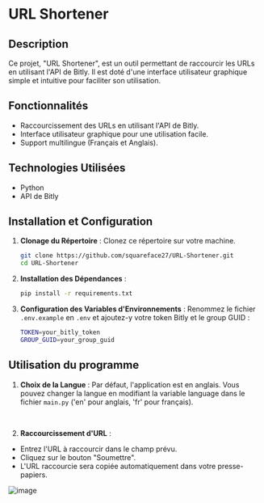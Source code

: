 # URL Shortener

## Description

Ce projet, "URL Shortener", est un outil permettant de raccourcir les URLs en utilisant l'API de Bitly. Il est doté d'une interface utilisateur graphique simple et intuitive pour faciliter son utilisation.

## Fonctionnalités

- Raccourcissement des URLs en utilisant l'API de Bitly.
- Interface utilisateur graphique pour une utilisation facile.
- Support multilingue (Français et Anglais).

## Technologies Utilisées

- Python
- API de Bitly

## Installation et Configuration

1. **Clonage du Répertoire** : Clonez ce répertoire sur votre machine.

   ```bash
   git clone https://github.com/squareface27/URL-Shortener.git
   cd URL-Shortener
   ```

2. **Installation des Dépendances** :

   ```bash
   pip install -r requirements.txt
   ```

3. **Configuration des Variables d'Environnements** : Renommez le fichier `.env.example` en `.env` et ajoutez-y votre token Bitly et le group GUID :
   ```bash
   TOKEN=your_bitly_token
   GROUP_GUID=your_group_guid
   ```

## Utilisation du programme

1. **Choix de la Langue** : Par défaut, l'application est en anglais. Vous pouvez changer la langue en modifiant la variable language dans le fichier `main.py` ('en' pour anglais, 'fr' pour français).

<br>

2. **Raccourcissement d'URL** :

- Entrez l'URL à raccourcir dans le champ prévu.
- Cliquez sur le bouton "Soumettre".
- L'URL raccourcie sera copiée automatiquement dans votre presse-papiers.

![image](https://images.squareface.fr/projets/UrlShortener/image.png)
